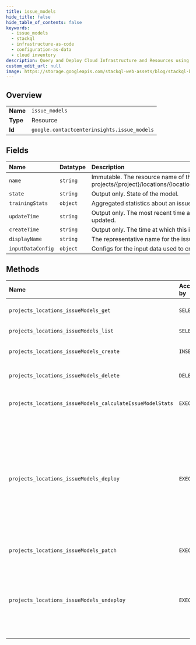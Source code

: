 ```yaml
---
title: issue_models
hide_title: false
hide_table_of_contents: false
keywords:
  - issue_models
  - stackql
  - infrastructure-as-code
  - configuration-as-data
  - cloud inventory
description: Query and Deploy Cloud Infrastructure and Resources using SQL
custom_edit_url: null
image: https://storage.googleapis.com/stackql-web-assets/blog/stackql-blog-post-featured-image.png
---
```

  
    

## Overview
<table><tbody>
<tr><td><b>Name</b></td><td><code>issue_models</code></td></tr>
<tr><td><b>Type</b></td><td>Resource</td></tr>
<tr><td><b>Id</b></td><td><code>google.contactcenterinsights.issue_models</code></td></tr>
</tbody></table>

## Fields
| Name | Datatype | Description |
|:-----|:---------|:------------|
| `name` | `string` | Immutable. The resource name of the issue model. Format: projects/{project}/locations/{location}/issueModels/{issue_model} |
| `state` | `string` | Output only. State of the model. |
| `trainingStats` | `object` | Aggregated statistics about an issue model. |
| `updateTime` | `string` | Output only. The most recent time at which the issue model was updated. |
| `createTime` | `string` | Output only. The time at which this issue model was created. |
| `displayName` | `string` | The representative name for the issue model. |
| `inputDataConfig` | `object` | Configs for the input data used to create the issue model. |
## Methods
| Name | Accessible by | Required Params | Description |
|:-----|:--------------|:----------------|:------------|
| `projects_locations_issueModels_get` | `SELECT` | `name` | Gets an issue model. |
| `projects_locations_issueModels_list` | `SELECT` | `parent` | Lists issue models. |
| `projects_locations_issueModels_create` | `INSERT` | `parent` | Creates an issue model. |
| `projects_locations_issueModels_delete` | `DELETE` | `name` | Deletes an issue model. |
| `projects_locations_issueModels_calculateIssueModelStats` | `EXEC` | `issueModel` | Gets an issue model's statistics. |
| `projects_locations_issueModels_deploy` | `EXEC` | `name` | Deploys an issue model. Returns an error if a model is already deployed. An issue model can only be used in analysis after it has been deployed. |
| `projects_locations_issueModels_patch` | `EXEC` | `name` | Updates an issue model. |
| `projects_locations_issueModels_undeploy` | `EXEC` | `name` | Undeploys an issue model. An issue model can not be used in analysis after it has been undeployed. |
